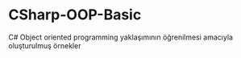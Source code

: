 # CSharp-OOP-Basic
C# Object oriented programming yaklaşımının öğrenilmesi amacıyla oluşturulmuş örnekler

